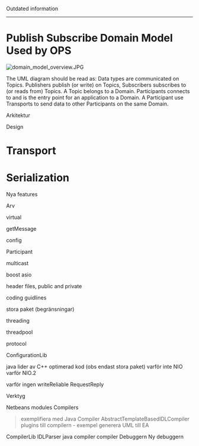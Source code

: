 
Outdated information

---

# Publish Subscribe Domain Model Used by OPS #


![domain_model_overview.JPG](domain_model_overview.JPG)

The UML diagram should be read as: Data types are communicated on Topics. Publishers publish (or write) on Topics, Subscribers subscribes to (or reads from) Topics. A Topic belongs to a Domain. Participants connects to and is the entry point for an application to a Domain. A Participant use Transports to send data to other Participants on the same Domain.


Arkitektur

Design

# Transport #

# Serialization #

Nya features

Arv

virtual

getMessage

config

Participant

multicast

boost asio

header files, public and private

coding guidlines

stora paket (begränsningar)

threading

threadpool

protocol

ConfigurationLib


java lider av C++ optimerad kod (obs endast stora paket)
varför inte NIO
varför NIO.2

varför ingen writeReliable
RequestReply



Verktyg

Netbeans modules
Compilers
> exemplifiera med Java Compiler
AbstractTemplateBasedIDLCompiler
plugins till compilern - exempel generera UML till EA

CompilerLib
IDLParser
java compiler compiler
Debuggern
Ny debuggern
